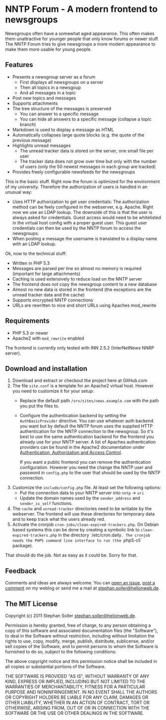 # NNTP Forum - A modern frontend to newsgroups

Newsgroups often have a somewhat aged appearance. This often makes them unattractive for younger people that only know forums or newer stuff. The NNTP Forum tries to give newsgroups a more modern appearance to make them more usable for young people.

## Features

- Presents a newsgroup server as a forum
	- First displays all newsgroups on a server
	- Then all topics in a newsgoup
	- And all messages in a topic
- Post new topics and messages
- Supports attachments
- The tree structure of the messages is preserved
	- You can answer to a specific message
	- You can hide all answers to a specific message (collapse a topic branch)
- Markdown is used to display a message as HTML
- Automatically collapses large quote blocks (e.g. the quote of the previous message)
- Highlights unread messages
	- The unread tracker data is stored on the server, one small file per user
	- The tracker data does not grow over time but only with the number of users (only the 50 newest messages in each group are tracked)
- Provides freely configurable newsfeeds for the newsgroups

This is the basic stuff. Right now the forum is optimized for the environment of my university. Therefore the authorization of users is handled in an unusual way:

- Uses HTTP authorization to get user credentials: The authorization method can be feely configured in the webserver, e.g. Apache. Right now we use an LDAP lookup. The downside of this is that the user is always asked for credentials. Guest access would need to be whitelisted in the virtual host config with a proper guest user. This guest user credentials can then be used by the NNTP forum to access the newsgroups.
- When posting a message the username is translated to a display name with an LDAP lookup.

Ok, now to the technical stuff:

- Written in PHP 5.3
- Messages are parsed per line so almost no memory is required (important for large attachments)
- Caching is used extensively to reduce load on the NNTP server
- The frontend does _not_ copy the newsgroup content to a new database
- Almost no new data is stored in the frontend (the exceptions are the unread tracker data and the cache)
- Supports encrypted NNTP connections
- URLs are rewritten to nice and short URLs using Apaches mod_rewrite

## Requirements

- PHP 5.3 or newer
- Apache2 with `mod_rewrite` enabled

The frontend is currently only tested with INN 2.5.2 (InterNetNews NNRP server).

## Download and installation

1. Download and extract or checkout the project here at GitHub.com
2. The file `site.conf` is a template for an Apache2 virtual host. However you need to customize it for your setup:
	- Replace the default path `/srv/sites/news.example.com` with the path you put the files to.
	- Configure the authentication backend by setting the `AuthBasicProvider` directive. You can use whatever auth backend you want but by default the NNTP forum uses the supplied HTTP authentication for the NNTP connection to the newsgroup. So it's best to use the same authentication backend for the frontend you already use for your NNTP server. A list of Apaches authentication providers can be found in the Apache2 documentation under [Authentication, Authorization and Access Control][i1].
	  
	  If you want a public frontend you can remove the authentication configuration. However you need the change the NNTP user and password in `config.php` to the user that should be used by the NNTP connection.
3. Customize the `include/config.php` file. At least set the following options:
	- Put the connection data to your NNTP server into `nntp` → `uri`
	- Update the domain names used by the `sender_address` and `sender_is_self` functions.
4. The `cache` and `unread-tracker` directories need to be writable by the webserver. The frontend will use these directories for temporary data and to keep track what the users already red.
5. Activate the cronjob `cron-jobs/clean-expired-trackers.php`. On Debian based systems this can be done by creating a symbolic link to `clean-expired-trackers.php` in the directory ´/etc/cron.daily`. The cronjob needs the PHP5 command line interface to run (the `php5-cli` package).

That should do the job. Not as easy as it could be. Sorry for that.

[i1]: http://httpd.apache.org/docs/2.2/howto/auth.html

## Feedback

Comments and ideas are always welcome. You can [open an issue][f1], [post a comment][f2] on my weblog or send me a mail at <stephan.soller@helionweb.de>.

[f1]: https://github.com/arkanis/nntp-forum/issues
[f2]: http://arkanis.de/weblog/2011-06-13-nntp-forum-download-and-installation-guide

## The MIT License

Copyright (c) 2011 Stephan Soller <stephan.soller@helionweb.de>.

Permission is hereby granted, free of charge, to any person obtaining a copy of this software and associated documentation files (the "Software"), to deal in the Software without restriction, including without limitation the rights to use, copy, modify, merge, publish, distribute, sublicense, and/or sell copies of the Software, and to permit persons to whom the Software is furnished to do so, subject to the following conditions:

The above copyright notice and this permission notice shall be included in all copies or substantial portions of the Software.

THE SOFTWARE IS PROVIDED "AS IS", WITHOUT WARRANTY OF ANY KIND, EXPRESS OR IMPLIED, INCLUDING BUT NOT LIMITED TO THE WARRANTIES OF MERCHANTABILITY, FITNESS FOR A PARTICULAR PURPOSE AND NONINFRINGEMENT. IN NO EVENT SHALL THE AUTHORS OR COPYRIGHT HOLDERS BE LIABLE FOR ANY CLAIM, DAMAGES OR OTHER LIABILITY, WHETHER IN AN ACTION OF CONTRACT, TORT OR OTHERWISE, ARISING FROM, OUT OF OR IN CONNECTION WITH THE SOFTWARE OR THE USE OR OTHER DEALINGS IN THE SOFTWARE.